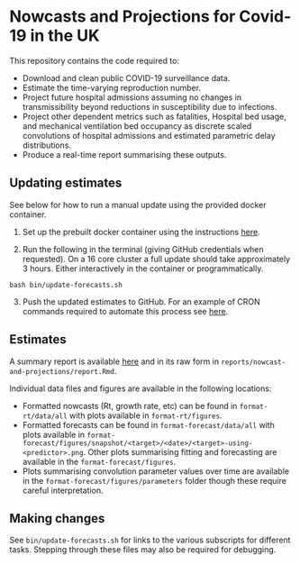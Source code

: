 
# Nowcasts and Projections for Covid-19 in the UK

This repository contains the code required to: 

- Download and clean public COVID-19 surveillance data.
- Estimate the time-varying reproduction number.
- Project future hospital admissions assuming no changes in transmissibility beyond reductions in susceptibility due to infections.
- Project other dependent metrics such as fatalities, Hospital bed usage, and mechanical ventilation bed occupancy as discrete scaled convolutions of hospital admissions and estimated parametric delay distributions.
- Produce a real-time report summarising these outputs.

## Updating estimates

See below for how to run a manual update using the provided docker container.

1. Set up the prebuilt docker container using the instructions [here](https://github.com/epiforecasts/covid19-uk-nowcasts-projections/wiki/Docker).

2. Run the following in the terminal (giving GitHub credentials when requested). On a 16 core cluster a full update should take approximately 3 hours. Either interactively in the container or programmatically. 

```
bash bin/update-forecasts.sh
```

3. Push the updated estimates to GitHub. For an example of CRON commands required to automate this process see [here](https://github.com/epiforecasts/schedule/blob/main/jobs/spim.sh).

## Estimates

A summary report is available [here](https://epiforecasts.io/covid19-uk-nowcasts-projections/nowcast-and-projections.html) and in its raw form in `reports/nowcast-and-projections/report.Rmd`.

Individual data files and figures are available in the following locations:

* Formatted nowcasts (Rt, growth rate, etc) can be found in `format-rt/data/all` with plots available in `format-rt/figures`.
* Formatted forecasts can be found in `format-forecast/data/all` with plots available in `format-forecast/figures/snapshot/<target>/<date>/<target>-using-<predictor>.png`. Other plots summarising fitting and forecasting are available in the `format-forecast/figures`.
* Plots summarising convolution parameter values over time are available in the `format-forecast/figures/parameters` folder though these require careful interpretation.

## Making changes

See `bin/update-forecasts.sh` for links to the various subscripts for different tasks. Stepping through these files may also be required for debugging.
